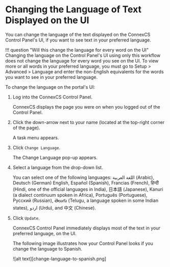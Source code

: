 # Changing the Language of Text Displayed on the UI

You can change the language of the text displayed on the ConnexCS Control Panel's UI, if you want to see text in your preferred language.

!!! question "Will this change the language for every word on the UI" 
    Changing the language on the Control Panel's UI using only this workflow does not change the language for every word you see on the UI. To view more or all words in your preferred language, you must go to Setup > Advanced > Language and enter the non-English equivalents for the words you want to see in your preferred language.

To change the language on the portal's UI:

1.  Log into the ConnexCS Control Panel.
    
    ConnexCS displays the page you were on when you logged out of the Control Panel.
    
2.  Click the down-arrow next to your name (located at the top-right corner of the page).
    
    A task menu appears.
    
3.  Click `Change Language`.
    
    The Change Language pop-up appears.
    
4.  Select a language from the drop-down list.
    
    You can select one of the following languages: اللغة العربية (Arabic), Deutsch (German) English, Español (Spanish), Francias (French), हिन्दी (Hindi, one of the official languages in India), 日本語 (Japanese), Kanuri (a dialect continuum spoken in Africa), Português (Portuguese), Русский (Russian), తెలుగు (Telugu, a language spoken in some Indian states), اردو (Urdu), and 中文 (Chinese).
    
5.  Click `Update`.
    
    ConnexCS Control Panel immediately displays most of the text in your preferred language, on the UI.
    
    The following image illustrates how your Control Panel looks if you change the language to Spanish.
    
    ![alt text][change-language-to-spanish.png]
      
      

